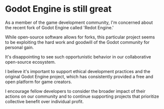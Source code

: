 # Godot Engine is still great

As a member of the game development community, I'm concerned about the recent fork of Godot Engine called 'Redot Engine.' 

While open-source software allows for forks, this particular project seems to be exploiting the hard work and goodwill of the Godot community for personal gain. 

It's disappointing to see such opportunistic behavior in our collaborative open-source ecosystem. 

I believe it's important to support ethical development practices and the original Godot Engine project, which has consistently provided a free and open platform for game creators. 

I encourage fellow developers to consider the broader impact of their actions on our community and to continue supporting projects that prioritize collective benefit over individual profit.